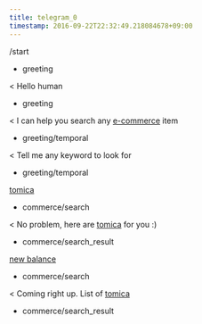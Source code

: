 ```yaml
---
title: telegram_0
timestamp: 2016-09-22T22:32:49.218084678+09:00
---
```


/start
* greeting

< Hello human
* greeting

< I can help you search any [e-commerce](keyword) item
* greeting/temporal

< Tell me any keyword to look for
* greeting/temporal

[tomica](keyword)
* commerce/search

< No problem, here are [tomica](keyword) for you :)
* commerce/search_result

[new balance](keyword)
* commerce/search

< Coming right up. List of [tomica](keyword)
* commerce/search_result
